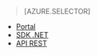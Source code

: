 ﻿> [AZURE.SELECTOR] 
- [Portal](../articles/media-services-portal-configure-content-key-auth-policy.md)
- [SDK .NET](../articles/media-services-dotnet-configure-content-key-auth-policy.md)
- [API REST](../articles/media-services-rest-configure-content-key-auth-policy.md)

<!--HONumber=52--> 
